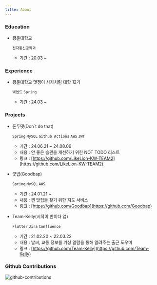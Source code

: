 ```yaml
---
title: About
---
```


<!-- > **Note**: Add Markdown syntax content to file `tabs/about.md` and it will show up on this page. -->

### Education

- 광운대학교

  `전자통신공학과`

  - 기간 : 20.03 ~




### Experience

- 광운대학교 멋쟁이 사자처럼 대학 12기

  `백엔드` `Spring` 

  - 기간 : 24.03 ~ 



### Projects

- 돈두댓(Don`t do that)

  `Spring` `MySQL` `Github Actions` `AWS` `JWT`

  - 기간 : 24.06.21 ~ 24.08.06
  - 내용 : 안 좋은 습관을 개선하기 위한 NOT TODO 리스트
  - 링크 : [https://github.com/LikeLion-KW-TEAM2](https://github.com/LikeLion-KW-TEAM2)

- 굿밥(Goodbap)

  `Spring` `MySQL` `AWS`

  - 기간 : 24.01.21 ~ 
  - 내용 : 찐 맛집을 찾기 위한 지도 서비스
  - 링크 : [https://github.com/Goodbap](https://github.com/Goodbap)

   

- Team-Kelly(시작이 반이다 앱)

  `Flutter` `Jira` `Confluence` 

  - 기간 : 21.02.20 ~ 22.03.22
  - 내용 : 날씨, 교통 정보를 기상 알람을 통해 알려주는 출근 도우미
  - 링크 : [https://github.com/Team-Kelly](https://github.com/Team-Kelly)

   

###  **Github Contributions**
![github-contributions](https://ghchart.rshah.org/Kyoung-M1N)